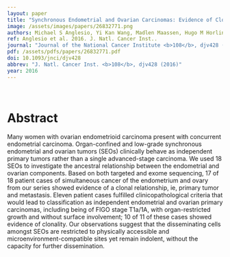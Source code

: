 ```yaml
---
layout: paper
title: "Synchronous Endometrial and Ovarian Carcinomas: Evidence of Clonality."
image: /assets/images/papers/26832771.png
authors: Michael S Anglesio, Yi Kan Wang, Madlen Maassen, Hugo M Horlings, Ali Bashashati, Janine Senz, Robertson Mackenzie, Diljot S Grewal, Hector Li-Chang, Anthony N Karnezis, Brandon S Sheffield, Melissa K McConechy, Friedrich Kommoss, Florin A Taran, Annette Staebler, Sohrab P Shah, Diethelm Wallwiener, Sara Brucker, C Blake Gilks, Stefan Kommoss, David G Huntsman
ref: Anglesio et al. 2016. J. Natl. Cancer Inst..
journal: "Journal of the National Cancer Institute <b>108</b>, djv428 (2016)"
pdf: /assets/pdfs/papers/26832771.pdf
doi: 10.1093/jnci/djv428
abbrev: "J. Natl. Cancer Inst. <b>108</b>, djv428 (2016)"
year: 2016
---
```


<br />
<div data-badge-popover="right" data-badge-type="donut" data-pmid="26832771" data-hide-no-mentions="true" class="altmetric-embed"></div>

# Abstract

Many women with ovarian endometrioid carcinoma present with concurrent endometrial carcinoma. Organ-confined and low-grade synchronous endometrial and ovarian tumors (SEOs) clinically behave as independent primary tumors rather than a single advanced-stage carcinoma. We used 18 SEOs to investigate the ancestral relationship between the endometrial and ovarian components. Based on both targeted and exome sequencing, 17 of 18 patient cases of simultaneous cancer of the endometrium and ovary from our series showed evidence of a clonal relationship, ie, primary tumor and metastasis. Eleven patient cases fulfilled clinicopathological criteria that would lead to classification as independent endometrial and ovarian primary carcinomas, including being of FIGO stage T1a/1A, with organ-restricted growth and without surface involvement; 10 of 11 of these cases showed evidence of clonality. Our observations suggest that the disseminating cells amongst SEOs are restricted to physically accessible and microenvironment-compatible sites yet remain indolent, without the capacity for further dissemination.

